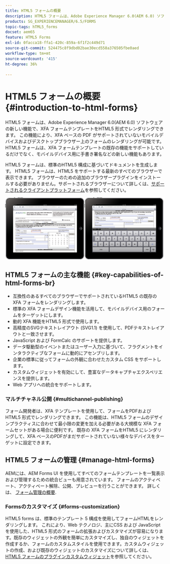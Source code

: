 ```yaml
---
title: HTML5 フォームの概要
description: HTML5 フォームは、Adobe Experience Manager 6.0(AEM 6.0) ソフトウェアの新しい機能で、XFA フォームテンプレートをHTML5 形式でレンダリングできます。
products: SG_EXPERIENCEMANAGER/6.5/FORMS
topic-tags: hTML5_forms
docset: aem65
feature: HTML5 Forms
exl-id: 0facca18-ffa1-420c-859a-6f1f2c449d71
source-git-commit: 524475c8f9dbd02bae30ecd558a376505fbe0aed
workflow-type: tm+mt
source-wordcount: '415'
ht-degree: 36%

---
```


# HTML5 フォームの概要{#introduction-to-html-forms}

HTML5 フォームは、Adobe Experience Manager 6.0(AEM 6.0) ソフトウェアの新しい機能で、XFA フォームテンプレートをHTML5 形式でレンダリングできます。 この機能により、XFA ベースの PDF がサポートされていないモバイルデバイスおよびデスクトップブラウザー上のフォームのレンダリングが可能です。HTML5 フォームは、XFA フォームテンプレートの既存の機能をサポートしているだけでなく、モバイルデバイス用に手書き署名などの新しい機能もあります。

HTML5 フォームは、標準のHTML5 構成に基づいてドキュメントを生成します。 HTML5 フォームは、HTML5 をサポートする最新のすべてのブラウザーで表示できます。 ブラウザーのための追加のブラウザープラグインをインストールする必要がありません。サポートされるブラウザーについて詳しくは、[サポートされるクライアントプラットフォーム](https://adobe.com/go/learn_aemforms_documentation_63_jp)を参照してください。

![HTML5 フォームプレビュー](do-not-localize/mobile_form_on_an_ipad_date_14.png)

## HTML5 フォームの主な機能 {#key-capabilities-of-html-forms-br}

* 互換性のあるすべてのブラウザーでサポートされているHTML5 の既存の XFA フォームをレンダリングします。
* 標準の XFA フォームデザイン機能を活用して、モバイルデバイス用のフォームをターゲットにします。
* 動的 XFA 機能をHTML5 形式で使用します。
* 高精度のSVGテキストレイアウト (SVG1.1) を使用して、PDFテキストレイアウトと一致させます。
* JavaScript および FormCalc のサポートを提供します。
* データ駆動型のイベントまたはユーザー入力に基づいて、フラグメントをインタラクティブなフォームに動的にアセンブリします。
* 企業の標準に従ってフォームの外観に合わせたカスタム CSS をサポートします。
* カスタムウィジェットを有効にして、豊富なデータキャプチャエクスペリエンスを提供します。
* Web アプリへの統合をサポートします。

### マルチチャネル公開 {#multichannel-publishing}

フォーム開発者は、XFA テンプレートを使用して、フォームをPDFおよびHTML5 形式でレンダリングできます。 この機能は、HTML5 フォームのデザインプラクティスに合わせて最小限の変更を加える必要がある大規模な XFA フォームセットがある場合に便利です。 既存の XFA フォームをHTML5 にレンダリングして、XFA ベースのPDFがまだサポートされていない様々なデバイスをターゲットに設定できます。

## HTML5 フォームの管理 {#manage-html-forms}

AEMには、AEM Forms UI を使用してすべてのフォームテンプレートを一覧表示および管理するための統合ビューも用意されています。 フォームのアクティベート、アクティベート解除、公開、プレビューを行うことができます。 詳しくは、 [フォーム管理の概要](../../forms/using/introduction-managing-forms.md).

### Formsのカスタマイズ {#forms-customization}

HTML5 forms は、標準のテンプレート 5 構成を使用してフォームHTMLをレンダリングします。 これにより、Web テクノロジ、主にCSS および JavaScript を使用した、HTML5 形式のフォームの拡張およびカスタマイズが容易になります。既存のウィジェットの外観を簡単にカスタマイズし、独自のウィジェットを作成するか、フォームのカスタムスタイルを使用できます。カスタムウィジェットの作成、および既存のウィジェットのカスタマイズについて詳しくは、[HTML5 フォームのプラグインカスタムウィジェット](../../forms/using/custom-widgets.md)を参照してください。
